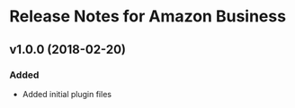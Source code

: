 # Release Notes for Amazon Business

## v1.0.0 (2018-02-20)
 
### Added
- Added initial plugin files